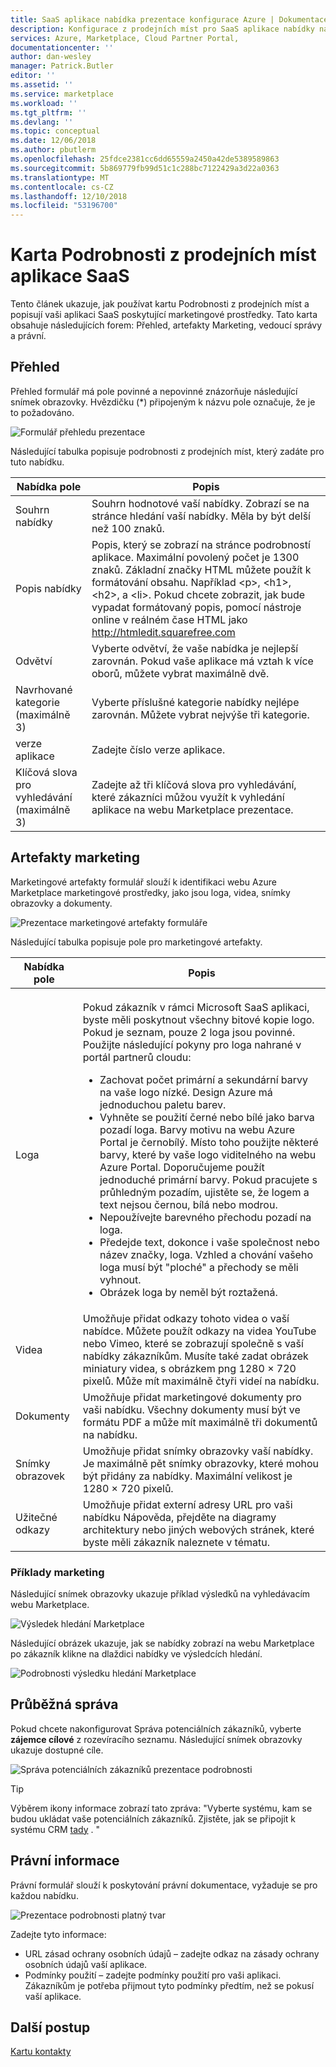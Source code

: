 ```yaml
---
title: SaaS aplikace nabídka prezentace konfigurace Azure | Dokumentace Microsoftu
description: Konfigurace z prodejních míst pro SaaS aplikace nabídky na webu Azure Marketplace.
services: Azure, Marketplace, Cloud Partner Portal,
documentationcenter: ''
author: dan-wesley
manager: Patrick.Butler
editor: ''
ms.assetid: ''
ms.service: marketplace
ms.workload: ''
ms.tgt_pltfrm: ''
ms.devlang: ''
ms.topic: conceptual
ms.date: 12/06/2018
ms.author: pbutlerm
ms.openlocfilehash: 25fdce2381cc6dd65559a2450a42de5389589863
ms.sourcegitcommit: 5b869779fb99d51c1c288bc7122429a3d22a0363
ms.translationtype: MT
ms.contentlocale: cs-CZ
ms.lasthandoff: 12/10/2018
ms.locfileid: "53196700"
---
```

# <a name="saas-application-storefront-details-tab"></a>Karta Podrobnosti z prodejních míst aplikace SaaS

Tento článek ukazuje, jak používat kartu Podrobnosti z prodejních míst a popisují vaši aplikaci SaaS poskytující marketingové prostředky. Tato karta obsahuje následujících forem: Přehled, artefakty Marketing, vedoucí správy a právní. 


## <a name="overview"></a>Přehled

Přehled formulář má pole povinné a nepovinné znázorňuje následující snímek obrazovky. Hvězdičku (*) připojeným k názvu pole označuje, že je to požadováno.

![Formulář přehledu prezentace](./media/saas-storefront-overview.png)

Následující tabulka popisuje podrobnosti z prodejních míst, který zadáte pro tuto nabídku.

|  **Nabídka pole**   |  **Popis**  |
|  ---------------   |  ---------------  |
|      Souhrn nabídky              |        Souhrn hodnotové vaší nabídky. Zobrazí se na stránce hledání vaší nabídky. Měla by být delší než 100 znaků.           |
|      Popis nabídky              |      Popis, který se zobrazí na stránce podrobností aplikace. Maximální povolený počet je 1300 znaků. Základní značky HTML můžete použít k formátování obsahu. Například &lt;p&gt;, &lt;h1&gt;, &lt;h2&gt;, a &lt;li&gt;. Pokud chcete zobrazit, jak bude vypadat formátovaný popis, pomocí nástroje online v reálném čase HTML jako http://htmledit.squarefree.com             |
|          Odvětví          |        Vyberte odvětví, že vaše nabídka je nejlepší zarovnán. Pokud vaše aplikace má vztah k více oborů, můžete vybrat maximálně dvě.           |
|          Navrhované kategorie (maximálně 3)         |        Vyberte příslušné kategorie nabídky nejlépe zarovnán. Můžete vybrat nejvýše tři kategorie.           |
|           verze aplikace         |        Zadejte číslo verze aplikace.           |
|          Klíčová slova pro vyhledávání (maximálně 3)          |      Zadejte až tři klíčová slova pro vyhledávání, které zákazníci můžou využít k vyhledání aplikace na webu Marketplace prezentace.             |

## <a name="marketing-artifacts"></a>Artefakty marketing

Marketingové artefakty formulář slouží k identifikaci webu Azure Marketplace marketingové prostředky, jako jsou loga, videa, snímky obrazovky a dokumenty.

![Prezentace marketingové artefakty formuláře](./media/saas-storefront-artifacts.png)

Následující tabulka popisuje pole pro marketingové artefakty.

|  **Nabídka pole**   |  **Popis**  |
|  ---------------   |  ---------------  |
|                    |                   |
|                    |                   |
|                    |                   |
|          Loga          |        Pokud zákazník v rámci Microsoft SaaS aplikaci, byste měli poskytnout všechny bitové kopie logo. Pokud je seznam, pouze 2 loga jsou povinné. Použijte následující pokyny pro loga nahrané v portál partnerů cloudu:<br><ul><li>Zachovat počet primární a sekundární barvy na vaše logo nízké. Design Azure má jednoduchou paletu barev. </li><li>Vyhněte se použití černé nebo bílé jako barva pozadí loga. Barvy motivu na webu Azure Portal je černobílý. Místo toho použijte některé barvy, které by vaše logo viditelného na webu Azure Portal. Doporučujeme použít jednoduché primární barvy. Pokud pracujete s průhledným pozadím, ujistěte se, že logem a text nejsou černou, bílá nebo modrou. </li><li>Nepoužívejte barevného přechodu pozadí na loga. </li><li>Předejde text, dokonce i vaše společnost nebo název značky, loga. Vzhled a chování vašeho loga musí být "ploché" a přechody se měli vyhnout.</li><li>Obrázek loga by neměl být roztažená.</li></ul>            |
|          Videa          |         Umožňuje přidat odkazy tohoto videa o vaší nabídce. Můžete použít odkazy na videa YouTube nebo Vimeo, které se zobrazují společně s vaší nabídky zákazníkům. Musíte také zadat obrázek miniatury videa, s obrázkem png 1280 × 720 pixelů. Může mít maximálně čtyři videí na nabídku.          |
|          Dokumenty          |          Umožňuje přidat marketingové dokumenty pro vaši nabídku. Všechny dokumenty musí být ve formátu PDF a může mít maximálně tři dokumentů na nabídku.         |
|        Snímky obrazovek            |         Umožňuje přidat snímky obrazovky vaší nabídky. Je maximálně pět snímky obrazovky, které mohou být přidány za nabídky. Maximální velikost je 1280 × 720 pixelů.          |
|       Užitečné odkazy             |       Umožňuje přidat externí adresy URL pro vaši nabídku Nápověda, přejděte na diagramy architektury nebo jiných webových stránek, které byste měli zákazník naleznete v tématu.            |

### <a name="marketing-examples"></a>Příklady marketing

Následující snímek obrazovky ukazuje příklad výsledků na vyhledávacím webu Marketplace.

![Výsledek hledání Marketplace](./media/saas-marketplace-search-result.png)

Následující obrázek ukazuje, jak se nabídky zobrazí na webu Marketplace po zákazník klikne na dlaždici nabídky ve výsledcích hledání.

![Podrobnosti výsledku hledání Marketplace](./media/saas-marketplace-search-result-details.png)

## <a name="lead-management"></a>Průběžná správa

Pokud chcete nakonfigurovat Správa potenciálních zákazníků, vyberte **zájemce cílové** z rozevíracího seznamu. Následující snímek obrazovky ukazuje dostupné cíle.

![Správa potenciálních zákazníků prezentace podrobnosti](./media/saas-storefront-lead-destination.png)

>[!TIP] 
>Výběrem ikony informace zobrazí tato zpráva: "Vyberte systému, kam se budou ukládat vaše potenciálních zákazníků. Zjistěte, jak se připojit k systému CRM [tady](https://docs.microsoft.com/azure/marketplace/cloud-partner-portal-orig/cloud-partner-portal-get-customer-leads) . "

## <a name="legal"></a>Právní informace

Právní formulář slouží k poskytování právní dokumentace, vyžaduje se pro každou nabídku.

![Prezentace podrobnosti platný tvar](./media/saas-storefront-lead-legal.png)

Zadejte tyto informace:

- URL zásad ochrany osobních údajů – zadejte odkaz na zásady ochrany osobních údajů vaší aplikace.
- Podmínky použití – zadejte podmínky použití pro vaši aplikaci. Zákazníkům je potřeba přijmout tyto podmínky předtím, než se pokusí vaší aplikace.

## <a name="next-steps"></a>Další postup

[Kartu kontakty](./cpp-contacts-tab.md)
